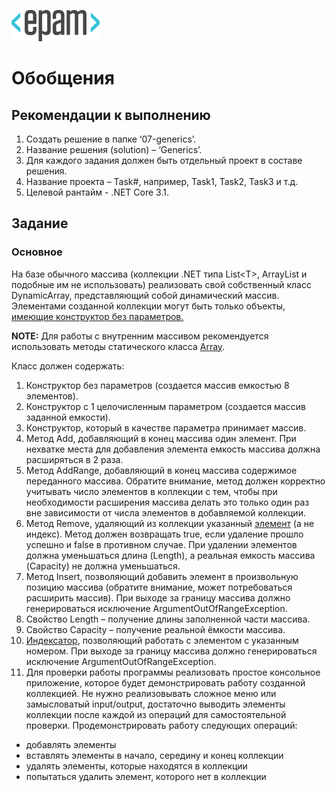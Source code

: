 ![Logo](https://github.com/Anton-Pronkin/net-courses-external/raw/master/HomeWork/media/epam_logo.png)

# Обобщения

##  Рекомендации к выполнению

1.  Создать решение в папке ‘07-generics’.
2.  Название решения (solution) – ‘Generics’.
3.  Для каждого задания должен быть отдельный проект в составе решения.
4.  Название проекта – Task\#, например, Task1, Task2, Task3 и т.д.
5.  Целевой рантайм - .NET Core 3.1.

## Задание

### Основное

На базе обычного массива (коллекции .NET типа List&lt;T&gt;, ArrayList и подобные им не использовать) реализовать свой собственный класс DynamicArray, представляющий собой динамический массив. Элементами созданной коллекции могут быть только объекты, [имеющие конструктор без параметров.](https://docs.microsoft.com/ru-ru/dotnet/csharp/programming-guide/generics/constraints-on-type-parameters)

<strong>NOTE:</strong> Для работы с внутренним массивом рекомендуется использовать методы статического класса [Array](https://docs.microsoft.com/ru-ru/dotnet/api/system.array?view=net-5.0#methods).

Класс должен содержать:

1.  Конструктор без параметров (создается массив емкостью 8 элементов).
2.  Конструктор с 1 целочисленным параметром (создается массив заданной
емкости).
3.  Конструктор, который в качестве параметра принимает массив.
4.  Метод Add, добавляющий в конец массива один элемент. При нехватке места для добавления элемента емкость массива должна расширяться в 2 раза.
5.  Метод AddRange, добавляющий в конец массива содержимое переданного массива. Обратите внимание, метод должен корректно учитывать число элементов в коллекции с тем, чтобы при необходимости расширения массива делать это только один раз вне зависимости от числа элементов в добавляемой коллекции.
6.  Метод Remove, удаляющий из коллекции указанный <u>элемент</u> (а не индекс). Метод должен возвращать true, если удаление прошло успешно и false в противном случае. При удалении элементов должна уменьшаться длина (Length), а реальная емкость массива (Capacity) не должна уменьшаться.
7.  Метод Insert, позволяющий добавить элемент в произвольную позицию массива (обратите внимание, может потребоваться расширить массив). При выходе за границу массива должно генерироваться исключение ArgumentOutOfRangeException.
8.  Свойство Length – получение длины заполненной части массива.
9.  Свойство Capacity – получение реальной ёмкости массива.
10.  [Индексатор](https://docs.microsoft.com/ru-ru/dotnet/csharp/programming-guide/indexers/), позволяющий работать с элементом с указанным номером. При выходе за границу массива должно генерироваться исключение ArgumentOutOfRangeException.
11.  Для проверки работы программы реализовать простое консольное приложение, которое будет демонстрировать работу созданной коллекцией. Не нужно реализовывать сложное меню или замысловатый input/output, достаточно выводить элементы коллекции после каждой из операций для самостоятельной проверки. Продемонстрировать работу следующих операций:

-   добавлять элементы
-   вставлять элементы в начало, середину и конец коллекции
-   удалять элементы, которые находятся в коллекции
-   попытаться удалить элемент, которого нет в коллекции
